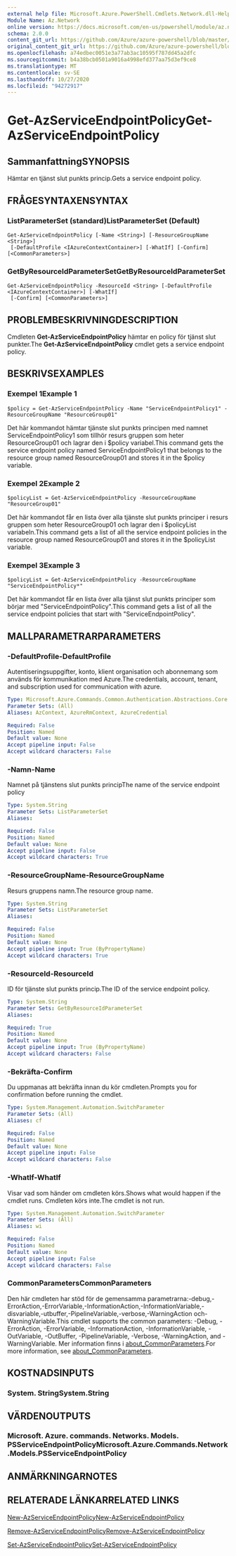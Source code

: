 ```yaml
---
external help file: Microsoft.Azure.PowerShell.Cmdlets.Network.dll-Help.xml
Module Name: Az.Network
online version: https://docs.microsoft.com/en-us/powershell/module/az.network/get-azserviceendpointpolicy
schema: 2.0.0
content_git_url: https://github.com/Azure/azure-powershell/blob/master/src/Network/Network/help/Get-AzServiceEndpointPolicy.md
original_content_git_url: https://github.com/Azure/azure-powershell/blob/master/src/Network/Network/help/Get-AzServiceEndpointPolicy.md
ms.openlocfilehash: a74edbec0051e3a77ab3ac10595f787dd45a2dfc
ms.sourcegitcommit: b4a38bcb0501a9016a4998efd377aa75d3ef9ce8
ms.translationtype: MT
ms.contentlocale: sv-SE
ms.lasthandoff: 10/27/2020
ms.locfileid: "94272917"
---
```

# <span data-ttu-id="cbe53-101">Get-AzServiceEndpointPolicy</span><span class="sxs-lookup"><span data-stu-id="cbe53-101">Get-AzServiceEndpointPolicy</span></span>

## <span data-ttu-id="cbe53-102">Sammanfattning</span><span class="sxs-lookup"><span data-stu-id="cbe53-102">SYNOPSIS</span></span>
<span data-ttu-id="cbe53-103">Hämtar en tjänst slut punkts princip.</span><span class="sxs-lookup"><span data-stu-id="cbe53-103">Gets a service endpoint policy.</span></span>

## <span data-ttu-id="cbe53-104">FRÅGESYNTAXEN</span><span class="sxs-lookup"><span data-stu-id="cbe53-104">SYNTAX</span></span>

### <span data-ttu-id="cbe53-105">ListParameterSet (standard)</span><span class="sxs-lookup"><span data-stu-id="cbe53-105">ListParameterSet (Default)</span></span>
```
Get-AzServiceEndpointPolicy [-Name <String>] [-ResourceGroupName <String>]
 [-DefaultProfile <IAzureContextContainer>] [-WhatIf] [-Confirm] [<CommonParameters>]
```

### <span data-ttu-id="cbe53-106">GetByResourceIdParameterSet</span><span class="sxs-lookup"><span data-stu-id="cbe53-106">GetByResourceIdParameterSet</span></span>
```
Get-AzServiceEndpointPolicy -ResourceId <String> [-DefaultProfile <IAzureContextContainer>] [-WhatIf]
 [-Confirm] [<CommonParameters>]
```

## <span data-ttu-id="cbe53-107">PROBLEMBESKRIVNING</span><span class="sxs-lookup"><span data-stu-id="cbe53-107">DESCRIPTION</span></span>
<span data-ttu-id="cbe53-108">Cmdleten **Get-AzServiceEndpointPolicy** hämtar en policy för tjänst slut punkter.</span><span class="sxs-lookup"><span data-stu-id="cbe53-108">The **Get-AzServiceEndpointPolicy** cmdlet gets a service endpoint policy.</span></span>

## <span data-ttu-id="cbe53-109">BESKRIVS</span><span class="sxs-lookup"><span data-stu-id="cbe53-109">EXAMPLES</span></span>

### <span data-ttu-id="cbe53-110">Exempel 1</span><span class="sxs-lookup"><span data-stu-id="cbe53-110">Example 1</span></span>
```
$policy = Get-AzServiceEndpointPolicy -Name "ServiceEndpointPolicy1" -ResourceGroupName "ResourceGroup01"
```

<span data-ttu-id="cbe53-111">Det här kommandot hämtar tjänste slut punkts principen med namnet ServiceEndpointPolicy1 som tillhör resurs gruppen som heter ResourceGroup01 och lagrar den i $policy variabel.</span><span class="sxs-lookup"><span data-stu-id="cbe53-111">This command gets the service endpoint policy named ServiceEndpointPolicy1 that belongs to the resource group named ResourceGroup01 and stores it in the $policy variable.</span></span>

### <span data-ttu-id="cbe53-112">Exempel 2</span><span class="sxs-lookup"><span data-stu-id="cbe53-112">Example 2</span></span>
```
$policyList = Get-AzServiceEndpointPolicy -ResourceGroupName "ResourceGroup01"
```

<span data-ttu-id="cbe53-113">Det här kommandot får en lista över alla tjänste slut punkts principer i resurs gruppen som heter ResourceGroup01 och lagrar den i $policyList variabeln.</span><span class="sxs-lookup"><span data-stu-id="cbe53-113">This command gets a list of all the service endpoint policies in the resource group named ResourceGroup01 and stores it in the $policyList variable.</span></span>

### <span data-ttu-id="cbe53-114">Exempel 3</span><span class="sxs-lookup"><span data-stu-id="cbe53-114">Example 3</span></span>
```
$policyList = Get-AzServiceEndpointPolicy -ResourceGroupName "ServiceEndpointPolicy*"
```

<span data-ttu-id="cbe53-115">Det här kommandot får en lista över alla tjänst slut punkts principer som börjar med "ServiceEndpointPolicy".</span><span class="sxs-lookup"><span data-stu-id="cbe53-115">This command gets a list of all the service endpoint policies that start with "ServiceEndpointPolicy".</span></span>

## <span data-ttu-id="cbe53-116">MALLPARAMETRAR</span><span class="sxs-lookup"><span data-stu-id="cbe53-116">PARAMETERS</span></span>

### <span data-ttu-id="cbe53-117">-DefaultProfile</span><span class="sxs-lookup"><span data-stu-id="cbe53-117">-DefaultProfile</span></span>
<span data-ttu-id="cbe53-118">Autentiseringsuppgifter, konto, klient organisation och abonnemang som används för kommunikation med Azure.</span><span class="sxs-lookup"><span data-stu-id="cbe53-118">The credentials, account, tenant, and subscription used for communication with azure.</span></span>

```yaml
Type: Microsoft.Azure.Commands.Common.Authentication.Abstractions.Core.IAzureContextContainer
Parameter Sets: (All)
Aliases: AzContext, AzureRmContext, AzureCredential

Required: False
Position: Named
Default value: None
Accept pipeline input: False
Accept wildcard characters: False
```

### <span data-ttu-id="cbe53-119">-Namn</span><span class="sxs-lookup"><span data-stu-id="cbe53-119">-Name</span></span>
<span data-ttu-id="cbe53-120">Namnet på tjänstens slut punkts princip</span><span class="sxs-lookup"><span data-stu-id="cbe53-120">The name of the service endpoint policy</span></span>

```yaml
Type: System.String
Parameter Sets: ListParameterSet
Aliases:

Required: False
Position: Named
Default value: None
Accept pipeline input: False
Accept wildcard characters: True
```

### <span data-ttu-id="cbe53-121">-ResourceGroupName</span><span class="sxs-lookup"><span data-stu-id="cbe53-121">-ResourceGroupName</span></span>
<span data-ttu-id="cbe53-122">Resurs gruppens namn.</span><span class="sxs-lookup"><span data-stu-id="cbe53-122">The resource group name.</span></span>

```yaml
Type: System.String
Parameter Sets: ListParameterSet
Aliases:

Required: False
Position: Named
Default value: None
Accept pipeline input: True (ByPropertyName)
Accept wildcard characters: True
```

### <span data-ttu-id="cbe53-123">-ResourceId</span><span class="sxs-lookup"><span data-stu-id="cbe53-123">-ResourceId</span></span>
<span data-ttu-id="cbe53-124">ID för tjänste slut punkts princip.</span><span class="sxs-lookup"><span data-stu-id="cbe53-124">The ID of the service endpoint policy.</span></span>

```yaml
Type: System.String
Parameter Sets: GetByResourceIdParameterSet
Aliases:

Required: True
Position: Named
Default value: None
Accept pipeline input: True (ByPropertyName)
Accept wildcard characters: False
```

### <span data-ttu-id="cbe53-125">-Bekräfta</span><span class="sxs-lookup"><span data-stu-id="cbe53-125">-Confirm</span></span>
<span data-ttu-id="cbe53-126">Du uppmanas att bekräfta innan du kör cmdleten.</span><span class="sxs-lookup"><span data-stu-id="cbe53-126">Prompts you for confirmation before running the cmdlet.</span></span>

```yaml
Type: System.Management.Automation.SwitchParameter
Parameter Sets: (All)
Aliases: cf

Required: False
Position: Named
Default value: None
Accept pipeline input: False
Accept wildcard characters: False
```

### <span data-ttu-id="cbe53-127">-WhatIf</span><span class="sxs-lookup"><span data-stu-id="cbe53-127">-WhatIf</span></span>
<span data-ttu-id="cbe53-128">Visar vad som händer om cmdleten körs.</span><span class="sxs-lookup"><span data-stu-id="cbe53-128">Shows what would happen if the cmdlet runs.</span></span> <span data-ttu-id="cbe53-129">Cmdleten körs inte.</span><span class="sxs-lookup"><span data-stu-id="cbe53-129">The cmdlet is not run.</span></span>

```yaml
Type: System.Management.Automation.SwitchParameter
Parameter Sets: (All)
Aliases: wi

Required: False
Position: Named
Default value: None
Accept pipeline input: False
Accept wildcard characters: False
```

### <span data-ttu-id="cbe53-130">CommonParameters</span><span class="sxs-lookup"><span data-stu-id="cbe53-130">CommonParameters</span></span>
<span data-ttu-id="cbe53-131">Den här cmdleten har stöd för de gemensamma parametrarna:-debug,-ErrorAction,-ErrorVariable,-InformationAction,-InformationVariable,-disvariable,-utbuffer,-PipelineVariable,-verbose,-WarningAction och-WarningVariable.</span><span class="sxs-lookup"><span data-stu-id="cbe53-131">This cmdlet supports the common parameters: -Debug, -ErrorAction, -ErrorVariable, -InformationAction, -InformationVariable, -OutVariable, -OutBuffer, -PipelineVariable, -Verbose, -WarningAction, and -WarningVariable.</span></span> <span data-ttu-id="cbe53-132">Mer information finns i [about_CommonParameters](http://go.microsoft.com/fwlink/?LinkID=113216).</span><span class="sxs-lookup"><span data-stu-id="cbe53-132">For more information, see [about_CommonParameters](http://go.microsoft.com/fwlink/?LinkID=113216).</span></span>

## <span data-ttu-id="cbe53-133">KOSTNADS</span><span class="sxs-lookup"><span data-stu-id="cbe53-133">INPUTS</span></span>

### <span data-ttu-id="cbe53-134">System. String</span><span class="sxs-lookup"><span data-stu-id="cbe53-134">System.String</span></span>

## <span data-ttu-id="cbe53-135">VÄRDEN</span><span class="sxs-lookup"><span data-stu-id="cbe53-135">OUTPUTS</span></span>

### <span data-ttu-id="cbe53-136">Microsoft. Azure. commands. Networks. Models. PSServiceEndpointPolicy</span><span class="sxs-lookup"><span data-stu-id="cbe53-136">Microsoft.Azure.Commands.Network.Models.PSServiceEndpointPolicy</span></span>

## <span data-ttu-id="cbe53-137">ANMÄRKNINGAR</span><span class="sxs-lookup"><span data-stu-id="cbe53-137">NOTES</span></span>

## <span data-ttu-id="cbe53-138">RELATERADE LÄNKAR</span><span class="sxs-lookup"><span data-stu-id="cbe53-138">RELATED LINKS</span></span>

[<span data-ttu-id="cbe53-139">New-AzServiceEndpointPolicy</span><span class="sxs-lookup"><span data-stu-id="cbe53-139">New-AzServiceEndpointPolicy</span></span>](./New-AzServiceEndpointPolicy.md)

[<span data-ttu-id="cbe53-140">Remove-AzServiceEndpointPolicy</span><span class="sxs-lookup"><span data-stu-id="cbe53-140">Remove-AzServiceEndpointPolicy</span></span>](./Remove-AzServiceEndpointPolicy.md)

[<span data-ttu-id="cbe53-141">Set-AzServiceEndpointPolicy</span><span class="sxs-lookup"><span data-stu-id="cbe53-141">Set-AzServiceEndpointPolicy</span></span>](./Set-AzServiceEndpointPolicy.md)
